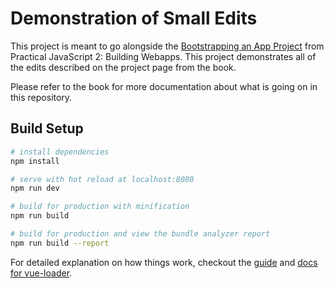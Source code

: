# Demonstration of Small Edits

This project is meant to go alongside the [Bootstrapping an App Project](https://shawnr.gitbooks.io/practical-javascript-2-building-applications/bootstrap-new-app/project-bootstrap-an-app.html) from Practical JavaScript 2: Building Webapps. This project demonstrates all of the edits described on the project page from the book.

Please refer to the book for more documentation about what is going on in this repository.

## Build Setup

``` bash
# install dependencies
npm install

# serve with hot reload at localhost:8080
npm run dev

# build for production with minification
npm run build

# build for production and view the bundle analyzer report
npm run build --report
```

For detailed explanation on how things work, checkout the [guide](http://vuejs-templates.github.io/webpack/) and [docs for vue-loader](http://vuejs.github.io/vue-loader).
